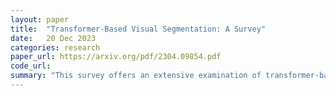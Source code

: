 ```yaml
---
layout: paper
title:  "Transformer-Based Visual Segmentation: A Survey"
date:   20 Dec 2023
categories: research
paper_url: https://arxiv.org/pdf/2304.09854.pdf
code_url: 
summary: "This survey offers an extensive examination of transformer-based visual segmentation, a field crucial for applications in autonomous driving, image editing, robot sensing, and medical analysis. With the advent of deep learning, and especially transformers—neural networks excelling in vision tasks through self-attention—there has been significant progress in segmentation tasks. We cover the evolution from convolutional methods to the emergence of vision transformers, providing a unified framework that simplifies understanding recent advancements. The survey discusses various transformer-based segmentation approaches, modifications, and applications, highlighting specific areas like 3D point cloud, foundation model tuning, domain-aware, efficient, and medical segmentation. Additionally, it re-evaluates these methods on established datasets, outlines current challenges, and suggests future research directions. The comprehensive resources and findings are accessible at https://github.com/lxtGH/Awesome-Segmentation-With-Transformer."
---
```


